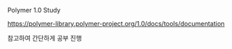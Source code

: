 Polymer 1.0 Study 

https://polymer-library.polymer-project.org/1.0/docs/tools/documentation

참고하여 간단하게 공부 진행
